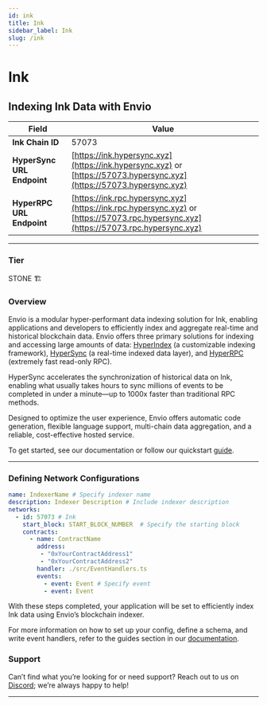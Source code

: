 ```yaml
---
id: ink
title: Ink
sidebar_label: Ink
slug: /ink
---
```


# Ink

## Indexing Ink Data with Envio

| **Field**                     | **Value**                                                                                          |
|-------------------------------|----------------------------------------------------------------------------------------------------|
| **Ink Chain ID**     | 57073                                                                                            |
| **HyperSync URL Endpoint**    | [https://ink.hypersync.xyz](https://ink.hypersync.xyz) or [https://57073.hypersync.xyz](https://57073.hypersync.xyz) |
| **HyperRPC URL Endpoint**     | [https://ink.rpc.hypersync.xyz](https://ink.rpc.hypersync.xyz) or [https://57073.rpc.hypersync.xyz](https://57073.rpc.hypersync.xyz) |

---

### Tier

STONE 🏗️

### Overview

Envio is a modular hyper-performant data indexing solution for Ink, enabling applications and developers to efficiently index and aggregate real-time and historical blockchain data. Envio offers three primary solutions for indexing and accessing large amounts of data: [HyperIndex](/docs/HyperIndex/overview) (a customizable indexing framework), [HyperSync](/docs/HyperSync/overview) (a real-time indexed data layer), and [HyperRPC](/docs/HyperSync/overview-hyperrpc) (extremely fast read-only RPC).

HyperSync accelerates the synchronization of historical data on Ink, enabling what usually takes hours to sync millions of events to be completed in under a minute—up to 1000x faster than traditional RPC methods.

Designed to optimize the user experience, Envio offers automatic code generation, flexible language support, multi-chain data aggregation, and a reliable, cost-effective hosted service.

To get started, see our documentation or follow our quickstart [guide](/docs/HyperIndex/contract-import).

---

### Defining Network Configurations

```yaml
name: IndexerName # Specify indexer name
description: Indexer Description # Include indexer description
networks:
  - id: 57073 # Ink  
    start_block: START_BLOCK_NUMBER  # Specify the starting block
    contracts:
      - name: ContractName
        address:
         - "0xYourContractAddress1"
         - "0xYourContractAddress2"
        handler: ./src/EventHandlers.ts
        events:
          - event: Event # Specify event
          - event: Event
```

With these steps completed, your application will be set to efficiently index Ink data using Envio’s blockchain indexer.

For more information on how to set up your config, define a schema, and write event handlers, refer to the guides section in our [documentation](/docs/HyperIndex/configuration-file).

### Support

Can’t find what you’re looking for or need support? Reach out to us on [Discord](https://discord.com/invite/Q9qt8gZ2fX); we’re always happy to help!

---
